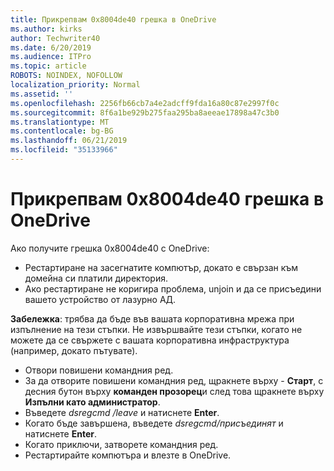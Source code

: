 ```yaml
---
title: Прикрепвам 0x8004de40 грешка в OneDrive
ms.author: kirks
author: Techwriter40
ms.date: 6/20/2019
ms.audience: ITPro
ms.topic: article
ROBOTS: NOINDEX, NOFOLLOW
localization_priority: Normal
ms.assetid: ''
ms.openlocfilehash: 2256fb66cb7a4e2adcff9fda16a80c87e2997f0c
ms.sourcegitcommit: 8f6a1be929b275faa295ba8aeeae17898a47c3b0
ms.translationtype: MT
ms.contentlocale: bg-BG
ms.lasthandoff: 06/21/2019
ms.locfileid: "35133966"
---
```

# <a name="fix-0x8004de40-error-in-onedrive"></a>Прикрепвам 0x8004de40 грешка в OneDrive

Ако получите грешка 0x8004de40 с OneDrive:

- Рестартиране на засегнатите компютър, докато е свързан към домейна си платили директория.
- Ако рестартиране не коригира проблема, unjoin и да се присъедини вашето устройство от лазурно АД. 

**Забележка**: трябва да бъде във вашата корпоративна мрежа при изпълнение на тези стъпки. Не извършвайте тези стъпки, когато не можете да се свържете с вашата корпоративна инфраструктура (например, докато пътувате). 

- Отвори повишени командния ред. 
- За да отворите повишени командния ред, щракнете върху - **Старт**, с десния бутон върху **команден прозорец**и след това щракнете върху **Изпълни като администратор**.
- Въведете *dsregcmd /leave* и натиснете **Enter**.
- Когато бъде завършена, въведете *dsregcmd/присъединят* и натиснете **Enter**.
- Когато приключи, затворете командния ред.
- Рестартирайте компютъра и влезте в OneDrive.
